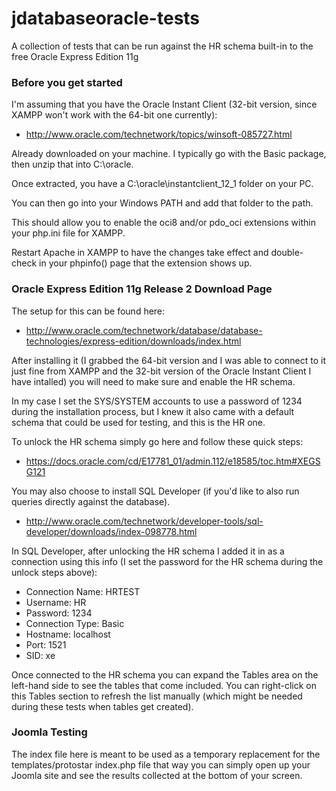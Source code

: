 # jdatabaseoracle-tests
A collection of tests that can be run against the HR schema built-in to the free Oracle Express Edition 11g

### Before you get started

I'm assuming that you have the Oracle Instant Client (32-bit version, since XAMPP won't work with the 64-bit one currently):
* http://www.oracle.com/technetwork/topics/winsoft-085727.html

Already downloaded on your machine. I typically go with the Basic package, then unzip that into C:\oracle.

Once extracted, you have a C:\oracle\instantclient_12_1 folder on your PC.

You can then go into your Windows PATH and add that folder to the path.

This should allow you to enable the oci8 and/or pdo_oci extensions within your php.ini file for XAMPP.

Restart Apache in XAMPP to have the changes take effect and double-check in your phpinfo() page that the extension shows up.

### Oracle Express Edition 11g Release 2 Download Page

The setup for this can be found here:
* http://www.oracle.com/technetwork/database/database-technologies/express-edition/downloads/index.html

After installing it (I grabbed the 64-bit version and I was able to connect to it just fine from XAMPP and the 32-bit version of the Oracle Instant Client I have intalled) you will need to make sure and enable the HR schema.

In my case I set the SYS/SYSTEM accounts to use a password of 1234 during the installation process, but I knew it also came with a default schema that could be used for testing, and this is the HR one.

To unlock the HR schema simply go here and follow these quick steps:

* https://docs.oracle.com/cd/E17781_01/admin.112/e18585/toc.htm#XEGSG121

You may also choose to install SQL Developer (if you'd like to also run queries directly against the database).

* http://www.oracle.com/technetwork/developer-tools/sql-developer/downloads/index-098778.html

In SQL Developer, after unlocking the HR schema I added it in as a connection using this info (I set the password for the HR schema during the unlock steps above):

* Connection Name: HRTEST
* Username: HR
* Password: 1234
* Connection Type: Basic
* Hostname: localhost
* Port: 1521
* SID: xe

Once connected to the HR schema you can expand the Tables area on the left-hand side to see the tables that come included. You can right-click on this Tables section to refresh the list manually (which might be needed during these tests when tables get created).

### Joomla Testing

The index file here is meant to be used as a temporary replacement for the templates/protostar index.php file that way you can simply open up your Joomla site and see the results collected at the bottom of your screen.
